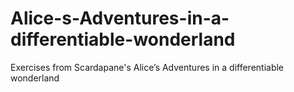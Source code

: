 # Alice-s-Adventures-in-a-differentiable-wonderland
Exercises from Scardapane's Alice’s Adventures in a differentiable wonderland
